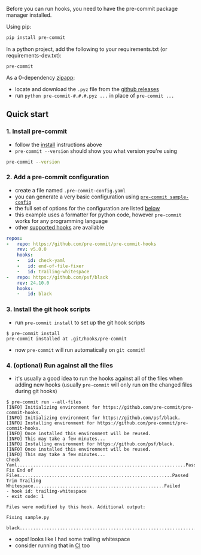 Before you can run hooks, you need to have the pre-commit package manager
installed.

Using pip:

```bash
pip install pre-commit
```

In a python project, add the following to your requirements.txt (or
requirements-dev.txt):

```
pre-commit
```

As a 0-dependency [zipapp]:

- locate and download the `.pyz` file from the [github releases]
- run `python pre-commit-#.#.#.pyz ...` in place of `pre-commit ...`

[zipapp]: https://docs.python.org/3/library/zipapp.html
[github releases]: https://github.com/pre-commit/pre-commit/releases

## Quick start

### 1. Install pre-commit

- follow the [install](#install) instructions above
- `pre-commit --version` should show you what version you're using

```cmd
pre-commit --version
```

### 2. Add a pre-commit configuration

- create a file named `.pre-commit-config.yaml`
- you can generate a very basic configuration using
  [`pre-commit sample-config`](#pre-commit-sample-config)
- the full set of options for the configuration are listed [below](#plugins)
- this example uses a formatter for python code, however `pre-commit` works for
  any programming language
- other [supported hooks](hooks.html) are available

```yaml
repos:
-   repo: https://github.com/pre-commit/pre-commit-hooks
    rev: v5.0.0
    hooks:
    -   id: check-yaml
    -   id: end-of-file-fixer
    -   id: trailing-whitespace
-   repo: https://github.com/psf/black
    rev: 24.10.0
    hooks:
    -   id: black
```

### 3. Install the git hook scripts

- run `pre-commit install` to set up the git hook scripts

```console
$ pre-commit install
pre-commit installed at .git/hooks/pre-commit
```

- now `pre-commit` will run automatically on `git commit`!

### 4. (optional) Run against all the files

- it's usually a good idea to run the hooks against all of the files when adding
  new hooks (usually `pre-commit` will only run on the changed files during
  git hooks)

```pre-commit
$ pre-commit run --all-files
[INFO] Initializing environment for https://github.com/pre-commit/pre-commit-hooks.
[INFO] Initializing environment for https://github.com/psf/black.
[INFO] Installing environment for https://github.com/pre-commit/pre-commit-hooks.
[INFO] Once installed this environment will be reused.
[INFO] This may take a few minutes...
[INFO] Installing environment for https://github.com/psf/black.
[INFO] Once installed this environment will be reused.
[INFO] This may take a few minutes...
Check Yaml...............................................................Passed
Fix End of Files.........................................................Passed
Trim Trailing Whitespace.................................................Failed
- hook id: trailing-whitespace
- exit code: 1

Files were modified by this hook. Additional output:

Fixing sample.py

black....................................................................Passed
```

- oops! looks like I had some trailing whitespace
- consider running that in [CI](#usage-in-continuous-integration) too
